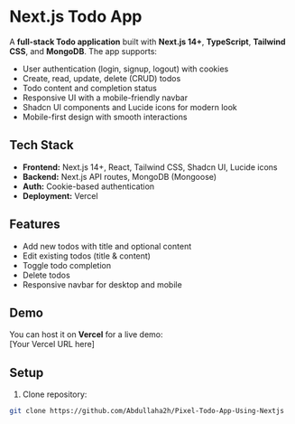 # Next.js Todo App

A **full-stack Todo application** built with **Next.js 14+**, **TypeScript**, **Tailwind CSS**, and **MongoDB**. The app supports:

- User authentication (login, signup, logout) with cookies
- Create, read, update, delete (CRUD) todos
- Todo content and completion status
- Responsive UI with a mobile-friendly navbar
- Shadcn UI components and Lucide icons for modern look
- Mobile-first design with smooth interactions

## Tech Stack

- **Frontend:** Next.js 14+, React, Tailwind CSS, Shadcn UI, Lucide icons  
- **Backend:** Next.js API routes, MongoDB (Mongoose)  
- **Auth:** Cookie-based authentication  
- **Deployment:** Vercel  

## Features

- Add new todos with title and optional content  
- Edit existing todos (title & content)  
- Toggle todo completion  
- Delete todos  
- Responsive navbar for desktop and mobile  

## Demo

You can host it on **Vercel** for a live demo:  
[Your Vercel URL here]

## Setup

1. Clone repository:  
```bash
git clone https://github.com/Abdullaha2h/Pixel-Todo-App-Using-Nextjs
